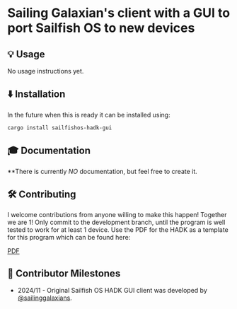 # Sailing Galaxian's client with a GUI to port Sailfish OS to new devices

## 💡 Usage
No usage instructions yet.

## ⬇️ Installation

In the future when this is ready it can be installed using:

```bash
cargo install sailfishos-hadk-gui
```

## 🎓 Documentation

**There is currently _NO_ documentation, but feel free to create it.

## 🛠 Contributing

I welcome contributions from anyone willing to make this happen! Together we are 1!
Only commit to the development branch, until the program is well tested to work for
at least 1 device.
Use the PDF for the HADK as a template for this program which can be found here:

[PDF](https://docs.sailfishos.org/Develop/HADK/SailfishOS-HardwareAdaptationDevelopmentKit-4.5.0.19.pdf)

## 📜 Contributor Milestones

- 2024/11 - Original Sailfish OS HADK GUI client was developed by [@sailinggalaxians](https://github.com/sailinggalaxians).
